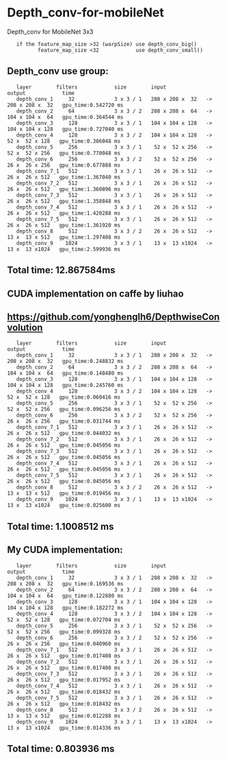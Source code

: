 # Depth_conv-for-mobileNet
Depth_conv for MobileNet 3x3

       if the feature_map_size >32 (warpSize) use depth_conv_big()
              feature_map_size <32            use depth_conv_small()
       
       
## Depth_conv use group:

       layer        filters            size        input                  output            time 
       depth_conv_1     32             3 x 3 / 1   208 x 208 x  32   ->   208 x 208 x  32   gpu_time:0.542720 ms 
       depth_conv_2     64             3 x 3 / 2   208 x 208 x  64   ->   104 x 104 x  64   gpu_time:0.364544 ms
       depth_conv_3     128            3 x 3 / 1   104 x 104 x 128   ->   104 x 104 x 128   gpu_time:0.727040 ms
       depth_conv_4     128            3 x 3 / 2   104 x 104 x 128   ->    52 x  52 x 128   gpu_time:0.386048 ms
       depth_conv_5     256            3 x 3 / 1    52 x  52 x 256   ->    52 x  52 x 256   gpu_time:0.770048 ms
       depth_conv_6     256            3 x 3 / 2    52 x  52 x 256   ->    26 x  26 x 256   gpu_time:0.677888 ms
       depth_conv_7_1   512            3 x 3 / 1    26 x  26 x 512   ->    26 x  26 x 512   gpu_time:1.367040 ms
       depth_conv_7_2   512            3 x 3 / 1    26 x  26 x 512   ->    26 x  26 x 512   gpu_time:1.360896 ms
       depth_conv_7_3   512            3 x 3 / 1    26 x  26 x 512   ->    26 x  26 x 512   gpu_time:1.358848 ms
       depth_conv_7_4   512            3 x 3 / 1    26 x  26 x 512   ->    26 x  26 x 512   gpu_time:1.420288 ms
       depth_conv_7_5   512            3 x 3 / 1    26 x  26 x 512   ->    26 x  26 x 512   gpu_time:1.361920 ms
       depth_conv_8     512            3 x 3 / 2    26 x  26 x 512   ->    13 x  13 x 512   gpu_time:1.297408 ms
       depth_conv_9    1024            3 x 3 / 1    13 x  13 x1024   ->    13 x  13 x1024   gpu_time:2.599936 ms
## Total time: 12.867584ms
 
## CUDA implementation on caffe by liuhao 
## https://github.com/yonghenglh6/DepthwiseConvolution

       layer        filters            size        input                  output            time
       depth_conv_1     32             3 x 3 / 1   208 x 208 x  32   ->   208 x 208 x  32   gpu_time:0.248832 ms
       depth_conv_2     64             3 x 3 / 2   208 x 208 x  64   ->   104 x 104 x  64   gpu_time:0.148480 ms
       depth_conv_3     128            3 x 3 / 1   104 x 104 x 128   ->   104 x 104 x 128   gpu_time:0.245760 ms
       depth_conv_4     128            3 x 3 / 2   104 x 104 x 128   ->    52 x  52 x 128   gpu_time:0.060416 ms
       depth_conv_5     256            3 x 3 / 1    52 x  52 x 256   ->    52 x  52 x 256   gpu_time:0.096256 ms
       depth_conv_6     256            3 x 3 / 2    52 x  52 x 256   ->    26 x  26 x 256   gpu_time:0.031744 ms
       depth_conv_7_1   512            3 x 3 / 1    26 x  26 x 512   ->    26 x  26 x 512   gpu_time:0.044032 ms
       depth_conv_7_2   512            3 x 3 / 1    26 x  26 x 512   ->    26 x  26 x 512   gpu_time:0.045056 ms
       depth_conv_7_3   512            3 x 3 / 1    26 x  26 x 512   ->    26 x  26 x 512   gpu_time:0.045056 ms
       depth_conv_7_4   512            3 x 3 / 1    26 x  26 x 512   ->    26 x  26 x 512   gpu_time:0.045056 ms
       depth_conv_7_5   512            3 x 3 / 1    26 x  26 x 512   ->    26 x  26 x 512   gpu_time:0.045056 ms
       depth_conv_8     512            3 x 3 / 2    26 x  26 x 512   ->    13 x  13 x 512   gpu_time:0.019456 ms
       depth_conv_9    1024            3 x 3 / 1    13 x  13 x1024   ->    13 x  13 x1024   gpu_time:0.025600 ms
## Total time: 1.1008512 ms


 
 
## My CUDA implementation: 

       layer        filters            size        input                  output            time
       depth_conv_1     32             3 x 3 / 1   208 x 208 x  32   ->   208 x 208 x  32   gpu_time:0.169536 ms
       depth_conv_2     64             3 x 3 / 2   208 x 208 x  64   ->   104 x 104 x  64   gpu_time:0.122880 ms
       depth_conv_3     128            3 x 3 / 1   104 x 104 x 128   ->   104 x 104 x 128   gpu_time:0.182272 ms
       depth_conv_4     128            3 x 3 / 2   104 x 104 x 128   ->    52 x  52 x 128   gpu_time:0.072704 ms
       depth_conv_5     256            3 x 3 / 1    52 x  52 x 256   ->    52 x  52 x 256   gpu_time:0.099328 ms
       depth_conv_6     256            3 x 3 / 2    52 x  52 x 256   ->    26 x  26 x 256   gpu_time:0.040960 ms
       depth_conv_7_1   512            3 x 3 / 1    26 x  26 x 512   ->    26 x  26 x 512   gpu_time:0.017408 ms
       depth_conv_7_2   512            3 x 3 / 1    26 x  26 x 512   ->    26 x  26 x 512   gpu_time:0.017408 ms
       depth_conv_7_3   512            3 x 3 / 1    26 x  26 x 512   ->    26 x  26 x 512   gpu_time:0.017952 ms
       depth_conv_7_4   512            3 x 3 / 1    26 x  26 x 512   ->    26 x  26 x 512   gpu_time:0.018432 ms
       depth_conv_7_5   512            3 x 3 / 1    26 x  26 x 512   ->    26 x  26 x 512   gpu_time:0.018432 ms
       depth_conv_8     512            3 x 3 / 2    26 x  26 x 512   ->    13 x  13 x 512   gpu_time:0.012288 ms
       depth_conv_9    1024            3 x 3 / 1    13 x  13 x1024   ->    13 x  13 x1024   gpu_time:0.014336 ms
## Total time: 0.803936 ms








 

